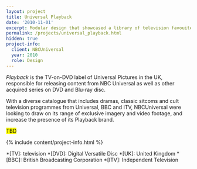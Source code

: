 ```yaml
---
layout: project
title: Universal Playback
date: '2010-11-01'
excerpt: Modular design that showcased a library of television favouites.
permalink: /projects/universal_playback.html
hidden: true
project-info:
  client: NBCUniversal
  year: 2010
  role: Design
---
```

_Playback_ is the TV-on-DVD label of Universal Pictures in the UK, responsible for releasing content from NBC Universal as well as other acquired series on DVD and Blu-ray disc.

With a diverse catalogue that includes dramas, classic sitcoms and cult television programmes from Universal, BBC and ITV, NBCUniversal were looking to draw on its range of exclusive imagery and video footage, and increase the presence of its Playback brand.

<mark>TBD</mark>

{% include content/project-info.html %}

*[TV]: television
*[DVD]: Digital Versatile Disc
*[UK]: United Kingdom
*[BBC]: British Broadcasting Corporation
*[ITV]: Independent Television
